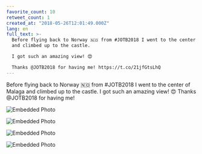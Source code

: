 ```yaml
---
favorite_count: 10
retweet_count: 1
created_at: "2018-05-26T12:01:49.000Z"
lang: en
full_text: >-
  Before flying back to Norway 🇳🇴 from #JOTB2018 I went to the center of Malaga
  and climbed up to the castle.

  I got such an amazing view! 😍

  Thanks @JOTB2018 for having me! https://t.co/21jfGtsLhQ
---
```


Before flying back to Norway 🇳🇴 from #JOTB2018 I went to the center of Malaga
and climbed up to the castle. I got such an amazing view! 😍 Thanks @JOTB2018
for having me!

<div class="gallery gallery-4">

![Embedded Photo](https://twitter-media-coderbyheart.s3.eu-north-1.amazonaws.com/1000346263123087360-DeHximxW4AE0cK0.jpg)

![Embedded Photo](https://twitter-media-coderbyheart.s3.eu-north-1.amazonaws.com/1000346263123087360-DeHxj9CWAAEUTt7.jpg)

![Embedded Photo](https://twitter-media-coderbyheart.s3.eu-north-1.amazonaws.com/1000346263123087360-DeHxlf2X4AUj574.jpg)

![Embedded Photo](https://twitter-media-coderbyheart.s3.eu-north-1.amazonaws.com/1000346263123087360-DeHxm85XUAA-mMy.jpg)

</div>
